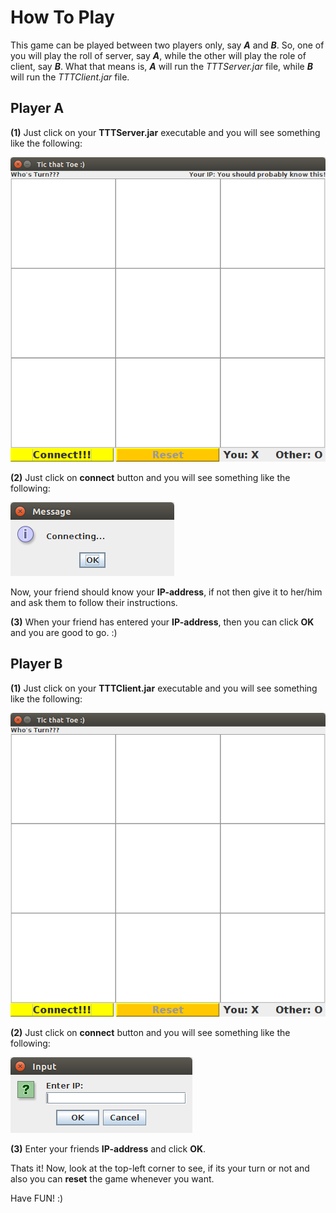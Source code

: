 # How To Play

This game can be played between two players only, say **_A_** and **_B_**.
So, one of you will play the roll of server, say **_A_**, while the other will play the role of client, say **_B_**.
What that means is, **_A_** will run the *TTTServer.jar* file, while **_B_** will run the *TTTClient.jar* file.

## Player A
**(1)** Just click on your **TTTServer.jar** executable and you will see something like the following:

![alt text](https://raw.githubusercontent.com/AshHash/Tic-Tac-Toe/master/imgs/server_1.png)

**(2)** Just click on **connect** button and you will see something like the following:

![alt text](https://raw.githubusercontent.com/AshHash/Tic-Tac-Toe/master/imgs/server_2.png)

Now, your friend should know your **IP-address**, if not then give it to her/him and ask them to follow their instructions.

**(3)** When your friend has entered your **IP-address**, then you can click **OK** and you are good to go. :)

## Player B
**(1)** Just click on your **TTTClient.jar** executable and you will see something like the following:

![alt text](https://raw.githubusercontent.com/AshHash/Tic-Tac-Toe/master/imgs/client_1.png)

**(2)** Just click on **connect** button and you will see something like the following:

![alt text](https://raw.githubusercontent.com/AshHash/Tic-Tac-Toe/master/imgs/client_2.png)

**(3)** Enter your friends **IP-address** and click **OK**.

Thats it! Now, look at the top-left corner to see, if its your turn or not and also you can **reset** the game whenever you want.

Have FUN! :)
